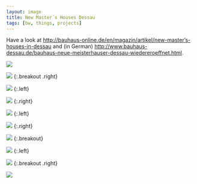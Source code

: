 ```yaml
---
layout: image
title: New Master´s Houses Dessau
tags: [bw, things, projects]
---
```

Have a look at <http://bauhaus-online.de/en/magazin/artikel/new-master’s-houses-in-dessau> and (in German) <http://www.bauhaus-dessau.de/bauhaus-neue-meisterhauser-dessau-wiedereroeffnet.html>.

![]({{site.url}}/i/IMG_8468.jpg)

![]({{site.url}}/i/IMG_8470.jpg)
{:.breakout .right}

![]({{site.url}}/i/IMG_8557.jpg)
{:.left}

![]({{site.url}}/i/IMG_8549.jpg)
{:.right}

![]({{site.url}}/i/IMG_8543.jpg)
{:.left}

![]({{site.url}}/i/IMG_8538.jpg)
{:.right}

![]({{site.url}}/i/IMG_8536.jpg)
{:.breakout}

![]({{site.url}}/i/IMG_8563.jpg)
{:.left}

![]({{site.url}}/i/IMG_8464.jpg)
{:.breakout .right}

![]({{site.url}}/i/IMG_8463.jpg)
